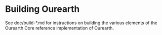 Building Ourearth
================

See doc/build-*.md for instructions on building the various
elements of the Ourearth Core reference implementation of Ourearth.
